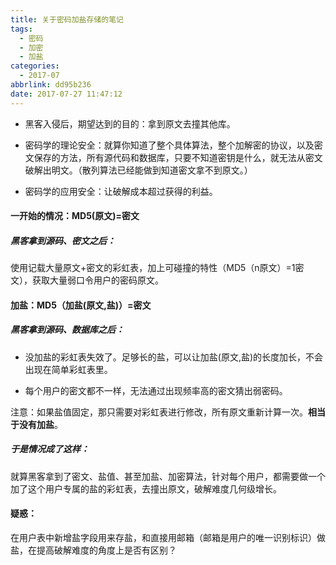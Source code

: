 ```yaml
---
title: 关于密码加盐存储的笔记
tags:
  - 密码
  - 加密
  - 加盐
categories:
  - 2017-07
abbrlink: dd95b236
date: 2017-07-27 11:47:12
---
```


+ 黑客入侵后，期望达到的目的：拿到原文去撞其他库。

+ 密码学的理论安全：就算你知道了整个具体算法，整个加解密的协议，以及密文保存的方法，所有源代码和数据库，只要不知道密钥是什么，就无法从密文破解出明文。（散列算法已经能做到知道密文拿不到原文。）

+ 密码学的应用安全：让破解成本超过获得的利益。


#### 一开始的情况：MD5(原文)=密文

##### 黑客拿到源码、密文之后：
使用记载大量原文+密文的彩虹表，加上可碰撞的特性（MD5（n原文）=1密文），获取大量弱口令用户的密码原文。


#### 加盐：MD5（加盐(原文,盐)）=密文

##### 黑客拿到源码、数据库之后：

+ 没加盐的彩虹表失效了。足够长的盐，可以让加盐(原文,盐)的长度加长，不会出现在简单彩虹表里。

+ 每个用户的密文都不一样，无法通过出现频率高的密文猜出弱密码。

注意：如果盐值固定，那只需要对彩虹表进行修改，所有原文重新计算一次。**相当于没有加盐**。



##### 于是情况成了这样：
就算黑客拿到了密文、盐值、甚至加盐、加密算法，针对每个用户，都需要做一个加了这个用户专属的盐的彩虹表，去撞出原文，破解难度几何级增长。


#### 疑惑：
在用户表中新增盐字段用来存盐，和直接用邮箱（邮箱是用户的唯一识别标识）做盐，在提高破解难度的角度上是否有区别？



